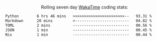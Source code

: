 <p align="center">Rolling seven day <a href="https://wakatime.com/@syrkis"/>WakaTime</a> coding stats:</p>
<!--START_SECTION:waka-->

```txt
Python        6 hrs 46 mins   >>>>>>>>>>>>>>>>>>>>>>>--   93.31 %
Markdown      20 mins         >------------------------   04.82 %
TOML          2 mins          -------------------------   00.56 %
JSON          1 min           -------------------------   00.45 %
Nix           1 min           -------------------------   00.44 %
```

<!--END_SECTION:waka-->
